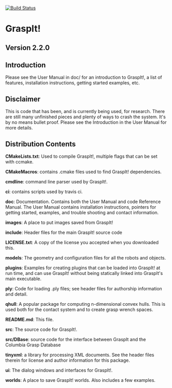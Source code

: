 [![Build Status](https://travis-ci.org/CURG/graspit.svg?branch=travis)](https://travis-ci.org/CURG/graspit)

<h1>GraspIt!</h1>

<h2>Version 2.2.0</h2>

Introduction
------------
Please see the User Manual in doc/ for an introduction to GraspIt!, a list of
features, installation instructions, getting started examples, etc.

Disclaimer
----------
This is code that has been, and is currently being used, for research. There 
are still many unfinished pieces and plenty of ways to crash the system.  It's
by no means bullet proof. Please see the Introduction in the User Manual for 
more details.

Distribution Contents
---------------------

**CMakeLists.txt**: Used to compile GraspIt!, multiple flags that can be set with ccmake. 

**CMakeMacros**: contains .cmake files used to find GraspIt! dependencies. 

**cmdline**: command line parser used by GraspIt!. 

**ci**: contains scripts used by travis ci. 

**doc**: Documentation.  Contains both the User Manual and code Reference Manual. The User Manual contains installation instructions, pointers for getting started, examples, and trouble shooting and contact information.

**images**: A place to put images saved from GraspIt!

**include**: Header files for the main GraspIt! source code

**LICENSE.txt**: A copy of the license you accepted when you downloaded this.

**models**: The geometry and configuration files for all the robots and
		objects.

**plugins**:  Examples for creating plugins that can be loaded into GraspIt! 
                 at run time, and can use GraspIt! without being statically linked
		 into GraspIt's main executable.

**ply**:  Code for loading .ply files; see header files for authorship 
                information and detail.

**qhull**: A popular package for computing n-dimensional convex hulls.
		This is used both for the contact system and to create grasp
	      wrench spaces.

**README.md**:  This file.

**src**:  The source code for GraspIt!.

**src/DBase**: source code for the interface between GraspIt and the Columbia 
		Grasp Database

**tinyxml**: a library for processing XML documents. See the header files 
		therein for license and author information for this package.

**ui**:	The dialog windows and interfaces for GraspIt!.

**worlds**: A place to save GraspIt! worlds.  Also includes a few
		examples.

